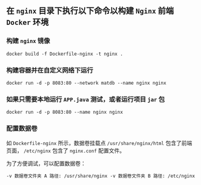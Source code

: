 ## 在 `nginx` 目录下执行以下命令以构建 `Nginx` 前端 `Docker` 环境

### 构建 `nginx` 镜像

```
docker build -f Dockerfile-nginx -t nginx .
```

### 构建容器并在自定义网络下运行

```
docker run -d -p 8083:80 --network matdb --name nginx nginx
```

### 如果只需要本地运行 `APP.java` 测试，或者运行项目 `jar` 包

```
docker run -d -p 8083:80 --name nginx nginx
```

### 配置数据卷

如 `Dockerfile-nginx` 所示，数据卷挂载点 `/usr/share/nginx/html` 包含了前端页面， `/etc/nginx` 包含了 `nginx.conf` 配置文件。 

为了方便调试，可以配置数据卷：

```
-v 数据卷文件夹 A 路径: /usr/share/nginx -v 数据卷文件夹 B 路径: /etc/nginx
```
